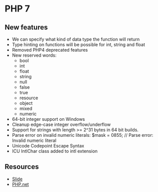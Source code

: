 PHP 7
======================

New features
----------------------

- We can specify what kind of data type the function will return
- Type hinting on functions will be possible for int, string and float
- Removed PHP4 deprecated features
- New reserved words:
    - bool
    - int
    - float
    - string
    - null
    - false
    - true
    - resource
    - object
    - mixed
    - numeric
- 64-bit integer support on Windows
- Cleanup edge-case integer overflow/underflow
- Support for strings with length >= 2^31 bytes in 64 bit builds.
- Parse error on invalid numeric literals: $mask = 0855;  // Parse error: Invalid numeric literal
- Unicode Codepoint Escape Syntax
- ICU IntlChar class added to intl extension

Resources
----------------------

- [Slide](http://talks.php.net/fluent15#/php7sth)
- [PHP.net](http://php.net/)
